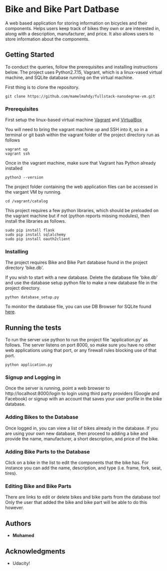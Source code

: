 # Bike and Bike Part Datbase

A web based application for storing information on bicycles and their components.
Helps users keep track of bikes they own or are interested in, along with a description,
manufacturer, and price. It also allows users to store information about the components.


## Getting Started

To conduct the queries, follow the prerequisites and installing instructions
below. The project uses Python2.7.15, Vagrant, which is a linux-vased virtual
machine, and SQLite database running on the virtual machine.

First thing is to clone the repository.

```
git clone https://github.com/mamelmahdy/fullstack-nanodegree-vm.git
```


### Prerequisites

First setup the linux-based virtual machine [Vagrant](https://www.vagrantup.com/)
and [VirtualBox](https://www.virtualbox.org/wiki/Download_Old_Builds_5_1)

You will need to bring the vagrant machine up and SSH into it, so in a terminal
or git bash within the vagrant folder of the project directory run as follows

```
vagrant up
vagrant ssh
```

Once in the vagrant machine, make sure that Vagrant has Python already installed

```
python3 --version
```

The project folder containing the web application files can be accessed in the vargant VM by running.

```
cd /vagrant/catalog
```

This project requires a few python libraries, which should be preloaded on the
vagrant machine but if not (python reports missing modules), then install the
libraries as follows.

```
sudo pip install flask
sudo pip install sqlalchemy
sudo pip install oauth2client
```

### Installing

The project requires Bike and Bike Part database found in the project directory 'bike.db'.

If you wish to start with a new database. Delete the database file 'bike.db' and use the database
setup python file to make a new database file in the project directory.

```
python database_setup.py
```

To monitor the database file, you can use DB Browser for SQLite found [here](http://sqlitebrowser.org/).

## Running the tests

To run the server use python to run the project file 'application.py' as follows.
The server listens on port 8000, so make sure you have no other web applications
using that port, or any firewall rules blocking use of that port.

```
python application.py
```

### Signup and Logging in

Once the server is running, point a web browser to http://localhost:8000/login
to login using third party providers (Google and Facebook) or signup with an account
that saves your user profile in the bike database.

### Adding Bikes to the Database

Once logged in, you can view a list of bikes already in the database. If you are
using your own new database, then proceed to adding a bike and provide the name,
manufacturer, a short description, and price of the bike.

### Adding Bike Parts to the Database

Click on a bike in the list to edit the components that the bike has. For instance
you can add the name, description, and type (i.e. frame, fork, seat, tires).

### Editing Bike and Bike Parts

There are links to edit or delete bikes and bike parts from the database too! Only
the user that added the bike and bike part will be able to do this however.

## Authors

* **Mohamed**

## Acknowledgments

* Udacity!
